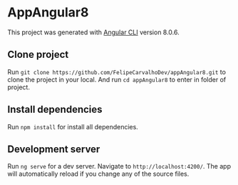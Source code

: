 # AppAngular8

This project was generated with [Angular CLI](https://github.com/angular/angular-cli) version 8.0.6.

## Clone project

Run `git clone https://github.com/FelipeCarvalhoDev/appAngular8.git` to clone the project in your local. And run `cd appAngular8` to enter in folder of project.

## Install dependencies

Run `npm install` for install all dependencies. 

## Development server

Run `ng serve` for a dev server. Navigate to `http://localhost:4200/`. The app will automatically reload if you change any of the source files.